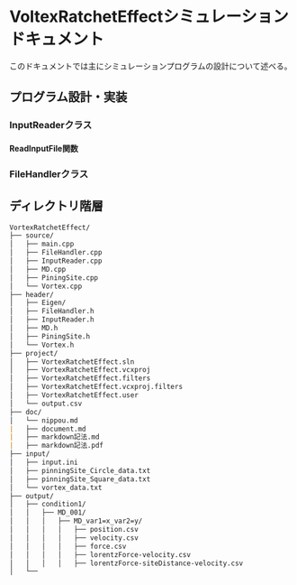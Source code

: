 # VoltexRatchetEffectシミュレーションドキュメント  

このドキュメントでは主にシミュレーションプログラムの設計について述べる。  

## プログラム設計・実装  

### InputReaderクラス  

#### ReadInputFile関数  

### FileHandlerクラス  

## ディレクトリ階層  

```markdown
VortexRatchetEffect/
├── source/
│   ├── main.cpp
│   ├── FileHandler.cpp
│   ├── InputReader.cpp
│   ├── MD.cpp
│   ├── PiningSite.cpp
│   └── Vortex.cpp
├── header/
│   ├── Eigen/
│   ├── FileHandler.h
│   ├── InputReader.h
│   ├── MD.h
│   ├── PiningSite.h
│   └── Vortex.h
├── project/
│   ├── VortexRatchetEffect.sln
│   ├── VortexRatchetEffect.vcxproj
│   ├── VortexRatchetEffect.filters
│   ├── VortexRatchetEffect.vcxproj.filters
│   ├── VortexRatchetEffect.user
│   └── output.csv
├── doc/
│   └── nippou.md
|   ├── document.md
|   ├── markdown記法.md
|   ├── markdown記法.pdf
├── input/
│   ├── input.ini
│   ├── pinningSite_Circle_data.txt
│   ├── pinningSite_Square_data.txt
│   └── vortex_data.txt  
├── output/  
│   ├── condition1/  
│   │   ├── MD_001/
│   │   │   ├── MD_var1=x_var2=y/
│   │   │   │   ├── position.csv
│   │   │   │   ├── velocity.csv
│   │   │   │   ├── force.csv
│   │   │   │   ├── lorentzForce-velocity.csv
│   │   │   │   ├── lorentzForce-siteDistance-velocity.csv
│   └── 
```
